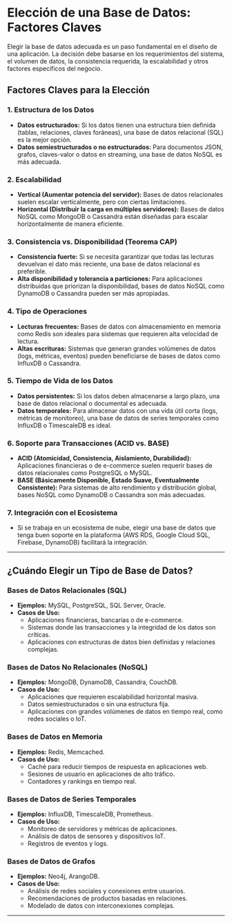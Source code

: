 # Elección de una Base de Datos: Factores Claves

Elegir la base de datos adecuada es un paso fundamental en el diseño de una aplicación. La decisión debe basarse en los requerimientos del sistema, el volumen de datos, la consistencia requerida, la escalabilidad y otros factores específicos del negocio.

## Factores Claves para la Elección

### 1. **Estructura de los Datos**
   - **Datos estructurados:** Si los datos tienen una estructura bien definida (tablas, relaciones, claves foráneas), una base de datos relacional (SQL) es la mejor opción.
   - **Datos semiestructurados o no estructurados:** Para documentos JSON, grafos, claves-valor o datos en streaming, una base de datos NoSQL es más adecuada.

### 2. **Escalabilidad**
   - **Vertical (Aumentar potencia del servidor):** Bases de datos relacionales suelen escalar verticalmente, pero con ciertas limitaciones.
   - **Horizontal (Distribuir la carga en múltiples servidores):** Bases de datos NoSQL como MongoDB o Cassandra están diseñadas para escalar horizontalmente de manera eficiente.

### 3. **Consistencia vs. Disponibilidad (Teorema CAP)**
   - **Consistencia fuerte:** Si se necesita garantizar que todas las lecturas devuelvan el dato más reciente, una base de datos relacional es preferible.
   - **Alta disponibilidad y tolerancia a particiones:** Para aplicaciones distribuidas que priorizan la disponibilidad, bases de datos NoSQL como DynamoDB o Cassandra pueden ser más apropiadas.

### 4. **Tipo de Operaciones**
   - **Lecturas frecuentes:** Bases de datos con almacenamiento en memoria como Redis son ideales para sistemas que requieren alta velocidad de lectura.
   - **Altas escrituras:** Sistemas que generan grandes volúmenes de datos (logs, métricas, eventos) pueden beneficiarse de bases de datos como InfluxDB o Cassandra.

### 5. **Tiempo de Vida de los Datos**
   - **Datos persistentes:** Si los datos deben almacenarse a largo plazo, una base de datos relacional o documental es adecuada.
   - **Datos temporales:** Para almacenar datos con una vida útil corta (logs, métricas de monitoreo), una base de datos de series temporales como InfluxDB o TimescaleDB es ideal.

### 6. **Soporte para Transacciones (ACID vs. BASE)**
   - **ACID (Atomicidad, Consistencia, Aislamiento, Durabilidad):** Aplicaciones financieras o de e-commerce suelen requerir bases de datos relacionales como PostgreSQL o MySQL.
   - **BASE (Básicamente Disponible, Estado Suave, Eventualmente Consistente):** Para sistemas de alto rendimiento y distribución global, bases NoSQL como DynamoDB o Cassandra son más adecuadas.

### 7. **Integración con el Ecosistema**
   - Si se trabaja en un ecosistema de nube, elegir una base de datos que tenga buen soporte en la plataforma (AWS RDS, Google Cloud SQL, Firebase, DynamoDB) facilitará la integración.

---

## ¿Cuándo Elegir un Tipo de Base de Datos?

### **Bases de Datos Relacionales (SQL)**
- **Ejemplos:** MySQL, PostgreSQL, SQL Server, Oracle.
- **Casos de Uso:**
  - Aplicaciones financieras, bancarias o de e-commerce.
  - Sistemas donde las transacciones y la integridad de los datos son críticas.
  - Aplicaciones con estructuras de datos bien definidas y relaciones complejas.

### **Bases de Datos No Relacionales (NoSQL)**
- **Ejemplos:** MongoDB, DynamoDB, Cassandra, CouchDB.
- **Casos de Uso:**
  - Aplicaciones que requieren escalabilidad horizontal masiva.
  - Datos semiestructurados o sin una estructura fija.
  - Aplicaciones con grandes volúmenes de datos en tiempo real, como redes sociales o IoT.

### **Bases de Datos en Memoria**
- **Ejemplos:** Redis, Memcached.
- **Casos de Uso:**
  - Caché para reducir tiempos de respuesta en aplicaciones web.
  - Sesiones de usuario en aplicaciones de alto tráfico.
  - Contadores y rankings en tiempo real.

### **Bases de Datos de Series Temporales**
- **Ejemplos:** InfluxDB, TimescaleDB, Prometheus.
- **Casos de Uso:**
  - Monitoreo de servidores y métricas de aplicaciones.
  - Análisis de datos de sensores y dispositivos IoT.
  - Registros de eventos y logs.

### **Bases de Datos de Grafos**
- **Ejemplos:** Neo4j, ArangoDB.
- **Casos de Uso:**
  - Análisis de redes sociales y conexiones entre usuarios.
  - Recomendaciones de productos basadas en relaciones.
  - Modelado de datos con interconexiones complejas.

---


